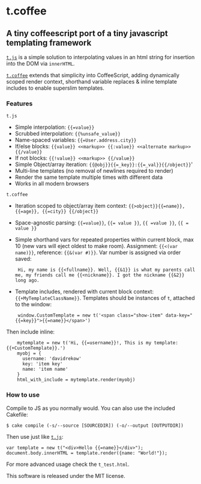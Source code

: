 # t.coffee
## A tiny coffeescript port of a tiny javascript templating framework

[`t.js`](http://www.github.com/jasonmoo/t.js) is a simple solution to interpolating values in an html string for insertion into the DOM via `innerHTML`.

 [`t.coffee`](http://www.github.com/davidrekow/t.coffee) extends that simplicity into CoffeeScript, adding dynamically scoped render context, shorthand variable replaces & inline template includes to enable superslim templates.

### Features
`t.js`

 * Simple interpolation: `{{=value}}`
 * Scrubbed interpolation: `{{%unsafe_value}}`
 * Name-spaced variables: `{{=User.address.city}}`
 * If/else blocks: `{{value}} <<markup>> {{:value}} <<alternate markup>> {{/value}}`
 * If not blocks: `{{!value}} <<markup>> {{/value}}`
 * Simple Object/array iteration: `{{@obj}}{{=_key}}:{{=_val}}{{/object}}`'
 * Multi-line templates (no removal of newlines required to render)
 * Render the same template multiple times with different data
 * Works in all modern browsers

`t.coffee`

 * Iteration scoped to object/array item context: `{{>object}}{{=name}}, {{=age}}, {{=city}} {{/object}}`
 * Space-agnostic parsing: `{{=value}}`, `{{= value }}`, `{{ =value }}`, `{{ = value }}`
 * Simple shorthand vars for repeated properties within current block, max 10 (new vars will eject oldest to make room). Assignment: `{{<(var name)}}`, reference: `{{&(var #)}}`. Var number is assigned via order saved:

		Hi, my name is {{<fullname}}. Well, {{&1}} is what my parents call me, my friends call me {{<nickname}}. I got the nickname {{&2}} long ago.

 * Template includes, rendered with current block context: `{{+MyTemplateClassName}}`. Templates should be instances of `t`, attached to the window:

		window.CustomTemplate = new t('<span class="show-item" data-key="{{=key}}">{{=name}}</span>')

 Then include inline:

		mytemplate = new t('Hi, {{=username}}!, This is my template: {{+CustomTemplate}}.')
		myobj = {
		  username: 'davidrekow'
		  key: 'item key'
		  name: 'item name'
		}
		html_with_include = mytemplate.render(myobj)

### How to use

Compile to JS as you normally would. You can also use the included Cakefile:

    $ cake compile (-s/--source [SOURCEDIR]) (-o/--output [OUTPUTDIR])

Then use just like [`t.js`](http://www.github.com/jasonmoo/t.js):

    var template = new t("<div>Hello {{=name}}</div>");
    document.body.innerHTML = template.render({name: "World!"});

For more advanced usage check the `t_test.html`.

This software is released under the MIT license.